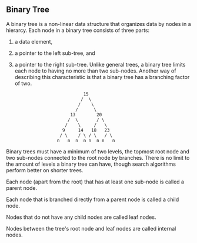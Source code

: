 ## Binary Tree

A binary tree is a non-linear data structure that organizes data by nodes in a hierarcy. Each node in a binary tree consists of three parts:
  1. a data element,
  2. a pointer to the left sub-tree, and
  3. a pointer to the right sub-tree.
Unlike general trees, a binary tree limits each node to having no more than two sub-nodes. Another way of describing this characteristic is that a binary tree has a branching factor of two.

                                   15
                                  /  \
                                 /    \
                                /      \
                              13        20
                             /  \       / \
                            /    \     /   \
                           9     14   18   23
                          / \    / \ / \   / \
                         n   n  n  n n  n n   n

Binary trees must have a minimum of two levels, the topmost root node and two sub-nodes connected to the root node by branches. There is no limit to the amount of levels a binary tree can have, though search algorithms perform better on shorter trees.

Each node (apart from the root) that has at least one sub-node is called a parent node.

Each node that is branched directly from a parent node is called a child node.

Nodes that do not have any child nodes are called leaf nodes.

Nodes between the tree's root node and leaf nodes are called internal nodes.
